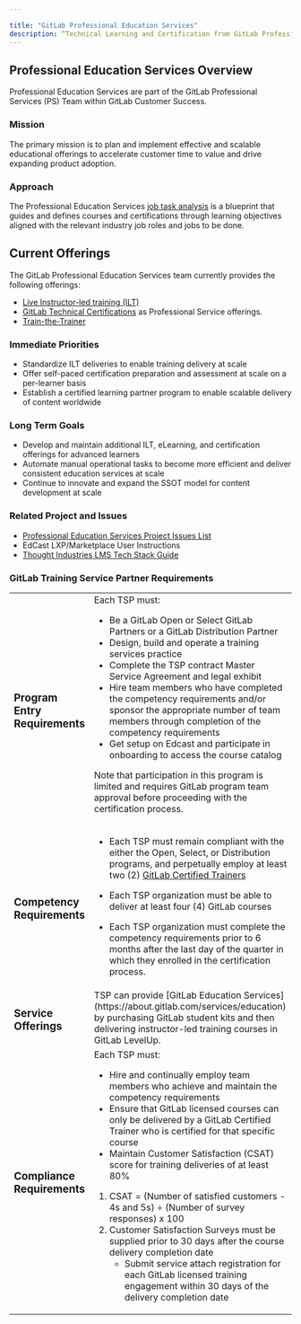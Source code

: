 ```yaml
---

title: "GitLab Professional Education Services"
description: “Technical Learning and Certification from GitLab Professional Services”
---
```








## Professional Education Services Overview

Professional Education Services are part of the GitLab Professional Services (PS) Team within GitLab Customer Success.

### Mission

The primary mission is to plan and implement effective and scalable educational offerings to accelerate customer time to value and drive expanding product adoption.

### Approach

The Professional Education Services [job task analysis](https://docs.google.com/spreadsheets/d/114yAXzzUi3bKoOcN6zG4tOZ5I_-SmPU9luO8Ylp5XRI/edit?usp=sharing) is a blueprint that guides and defines courses and certifications through learning objectives aligned with the relevant industry job roles and jobs to be done.


## Current Offerings

The GitLab Professional Education Services team currently provides the following offerings:
- [Live Instructor-led training (ILT)](https://about.gitlab.com/services/education/)
- [GitLab Technical Certifications](https://about.gitlab.com/handbook/customer-success/professional-services-engineering/gitlab-technical-certifications/) as Professional Service offerings.
- [Train-the-Trainer](https://about.gitlab.com/services/education/train-the-trainer/)


### Immediate Priorities

- Standardize ILT deliveries to enable training delivery at scale
- Offer self-paced certification preparation and assessment at scale on a per-learner basis
- Establish a certified learning partner program to enable scalable delivery of content worldwide


### Long Term Goals

- Develop and maintain additional ILT, eLearning, and certification offerings for advanced learners
- Automate manual operational tasks to become more efficient and deliver consistent education services at scale
- Continue to innovate and expand the SSOT model for content development at scale

### Related Project and Issues

- [Professional Education Services Project Issues List](https://gitlab.com/gitlab-com/sales-team/professional-services/education-services/issues)
- EdCast LXP/Marketplace User Instructions
- [Thought Industries LMS Tech Stack Guide](https://about.gitlab.com/handbook/customer-success/professional-services-engineering/education-services/lms/)

### GitLab Training Service Partner Requirements  

<table>
  <tr>
     <td>
     <h3>Program Entry Requirements</h3>
     </td>
     <td> Each TSP must:

- Be a GitLab Open or Select GitLab Partners or a GitLab Distribution Partner
- Design, build and operate a training services practice
- Complete the TSP contract Master Service Agreement and legal exhibit
- Hire team members who have completed the competency requirements and/or sponsor the appropriate number of team members through completion of the competency requirements
- Get setup on Edcast and participate in onboarding to access the course catalog

Note that participation in this program is limited and requires GitLab program team approval before proceeding with the certification process.
     </td>
  </tr>
  <tr>
     <td>
     <h3>Competency Requirements</h3>
     </td>
     <td>

- Each TSP must remain compliant with the either the Open, Select, or Distribution programs, and perpetually employ at least two (2) [GitLab Certified Trainers](https://about.gitlab.com/handbook/customer-success/professional-services-engineering/gitlab-certified-trainer-process/)
- Each TSP organization must be able to deliver at least four (4) GitLab courses
- Each TSP organization must complete the competency requirements prior to 6 months after the last day of the quarter in which they enrolled in the certification process.
     </td>
  </tr>
  <tr>
      <td>
      <h3>Service Offerings</h3>
      </td>
      <td>
      TSP can provide [GitLab Education Services](https://about.gitlab.com/services/education) by purchasing GitLab student kits and then delivering instructor-led training courses in GitLab LevelUp.
      </td>
  </tr>
  <tr>
     <td>
     <h3>Compliance Requirements</h3>
     </td>
     <td>
     Each TSP must:

     - Hire and continually employ team members who achieve and maintain the competency requirements
     - Ensure that GitLab licensed courses can only be delivered by a GitLab Certified Trainer who is certified for that specific course
     - Maintain Customer Satisfaction (CSAT) score for training deliveries of at least 80%
1. CSAT = (Number of satisfied customers - 4s and 5s) ÷ (Number of survey responses) x 100
1. Customer Satisfaction Surveys must be supplied prior to 30 days after the course delivery completion date
   - Submit service attach registration for each GitLab licensed training engagement within 30 days of the delivery completion date
     </td>
  </tr>

</table>

